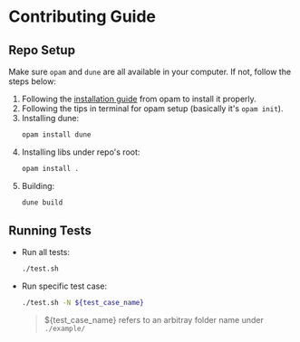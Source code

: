 # Contributing Guide

## Repo Setup
Make sure `opam` and `dune` are all available in your computer. If not, follow the steps below:
1. Following the [installation guide](https://opam.ocaml.org/doc/Install.html#Using-your-distribution-39-s-package-system) from opam to install it properly.
2. Following the tips in terminal for opam setup (basically it's `opam init`).
3. Installing dune:
   ```bash
   opam install dune
   ```
4. Installing libs under repo's root:
   ```bash
   opam install .
   ```
5. Building:
   ```bash
   dune build
   ```

## Running Tests
- Run all tests:
  ```bash
  ./test.sh
  ```
- Run specific test case:
  ```bash
  ./test.sh -N ${test_case_name}
  ```
  > ${test_case_name} refers to an arbitray folder name under `./example/` 


